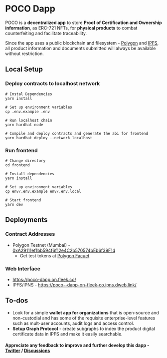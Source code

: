# POCO Dapp

POCO is a **decentralized app** to store
**Proof of Certification and Ownership information**, as ERC-721 NFTs, for
**physical products** to combat counterfeiting and facilitate traceability.

Since the app uses a public blockchain and filesystem - [Polygon](https://polygonscan.com/) and [IPFS](https://ipfs.io/), all product information and documents submitted will always be available without
restriction.

## Local Setup

### Deploy contracts to localhost network

```
# Instal Dependencies
yarn install

# Set up environment variables
cp .env.example .env

# Run localhost chain
yarn hardhat node

# Compile and deploy contracts and generate the abi for frontend
yarn hardhat deploy --network localhost
```

### Run frontend

```
# Change directory
cd frontend

# Install dependencies
yarn install

# Set up environment variables
cp env/.env.example env/.env.local

# Start frontend
yarn dev
```

## Deployments

### Contract Addresses

- Polygon Testnet (Mumbai) - [0xA29111ef1bb594f6f12e4C2b570574bEb6f39F1d](https://mumbai.polygonscan.com/address/0xa29111ef1bb594f6f12e4c2b570574beb6f39f1d#code)
  - Get test tokens at [Polygon Facuet](https://faucet.polygon.technology/)

### Web Interface

- https://poco-dapp.on.fleek.co/
- IPFS/IPNS - https://poco--dapp-on-fleek-co.ipns.dweb.link/

## To-dos

- Look for a simple **wallet app for organizations** that is open-source and non-custodial and has some of the requisite enterprise-level features such as mult-user accounts, audit logs and access control.
- **Setup Graph Protocol** - create subgraphs to index the product digital certificate data in IPFS and make it easily searchable.

#### Appreciate any feedback to improve and further develop this dapp - [Twitter](https://twitter.com/sgzsh269) / [Discussions](https://github.com/poco-dapp/poco-dapp)

